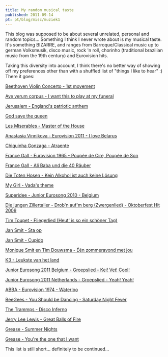 ```yaml
---
title: My random musical taste
published: 2011-09-14
pt: pt/blog/misc/muziek1
---
```


This blog was supposed to be about several unrelated, personal and random topics...
Something I think I never wrote about is my musical taste.
It's something BIZARRE, and ranges from Barroque/Classical music up to german Volksmusik, disco music,
rock 'n roll, chorinho (traditional brazilian music from the 19th century) and Eurovision hits.

Taking this diversity into account, I think there's no better way of showing off my preferences other than with a shuffled list of "things I like to hear" :)
There it goes:

<!--more-->

[Beethoven Violin Concerto - 1st movement](http://www.youtube.com/watch?v=wRJBniapkVc)

[Ave verum corpus - I want this to play at my funeral](http://www.youtube.com/watch?v=HXjn6srhAlY)

[Jerusalem - England's patriotic anthem](http://www.youtube.com/watch?v=4yIWBO_7nio)

[God save the queen](http://www.youtube.com/watch?v=v7YnOpOhu3c)

[Les Miserables - Master of the House](http://www.youtube.com/watch?v=SFPsEwV38Q0)

[Anastasia Vinnikova - Eurovision 2011 - I love Belarus](http://www.youtube.com/watch?v=9T2d_woxdLQ)

[Chiquinha Gonzaga - Atraente](http://www.youtube.com/watch?v=_6ameIYuCwY)

[France Gall - Eurovision 1965 - Poupée de Cire, Poupée de Son](http://www.youtube.com/watch?v=uhUn1K3XpVA)

[France Gall - Ali Baba und die 40 Räuber](http://www.youtube.com/watch?v=ATJnuRJBCPQ)

[Die Toten Hosen - Kein Alkohol ist auch keine Lösung](http://www.youtube.com/watch?v=pDgVzJ02pGM)

[My Girl - Vada's theme](http://www.youtube.com/watch?v=VB3yBYZB76s)

[Superidee - Junior Eurosong 2010 - Belgium](http://www.youtube.com/watch?v=yuiI0-Tt9XY)

[Die jungen Zillertaller - Drob'n auf'm berg (Zwergenlied) - Oktoberfest Hit 2009](http://www.youtube.com/watch?v=gZE6I2832-I)

[Tim Toupet - Fliegerlied (Heut' is so ein schöner Tag)](http://www.youtube.com/watch?v=_NTe4EMjvX8)

[Jan Smit - Sta op](http://www.youtube.com/watch?v=tLaTwGYvUJs)

[Jan Smit - Cupido](http://www.youtube.com/watch?v=70D-9ETuwr0)

[Monique Smit en Tim Douwsma - Één zommeravond met jou](http://www.youtube.com/watch?v=PBDl9NJapz8)

[K3 - Leukste van het land](http://www.youtube.com/watch?v=Cx9tiMsQONw)

[Junior Eurosong 2011 Belgium - Groepslied - Kei! Vet! Cool!](http://www.youtube.com/watch?v=ieWoIU74HFY)

[Junior Eurosong 2011 Netherlands - Groepslied - Yeah! Yeah!](http://www.youtube.com/watch?v=hatwesN2uQs)

[ABBA - Eurovision 1974 - Waterloo](http://www.youtube.com/watch?v=3FsVeMz1F5c)

[BeeGees - You Should be Dancing - Saturday Night Fever](http://www.youtube.com/watch?v=bV1RZyCWQSU)

[The Trammps - Disco Inferno](http://www.youtube.com/watch?v=A_sY2rjxq6M)

[Jerry Lee Lewis - Great Balls of Fire](http://www.youtube.com/watch?v=OEiquBoCoCI)

[Grease - Summer Nights](http://www.youtube.com/watch?v=FpJUrt0O7uY)

[Grease - You're the one that I want](http://www.youtube.com/watch?v=zHFbhhi_XVc)

This list is still short... definitely to be continued...


